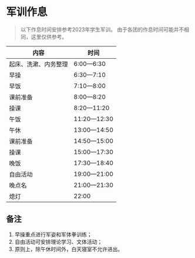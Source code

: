 # 军训作息

> 以下作息时间安排参考2023年学生军训。
> 由于各团的作息时间可能并不相同，这里仅供参考。

|内容                |    时间 |
|-|-|
|起床、洗漱、内务整理|  6:00—6:30|
|早操                |6:30—7:10|
|早饭                |  7:10—8:00|
|课前准备            |      8:00—8:20|
|操课                |  8:20—11:20|
|午饭                |  11:20—12:30|
|午休                |  13:00—14:50|
|课前准备            |      14:50—15:00|
|操课                |  15:00—17:30|
|晚饭                |  17:30—18:40|
|自由活动            |      19:00—21:00|
|晚点名              |    21:00—21:30|
|熄灯                |    22:00|

## 备注

1. 早操重点进行军姿和军体拳训练；
2. 自由活动可安排理论学习、文体活动；
3. 原则上，除午休时间外，白天寝室不允许进出。
